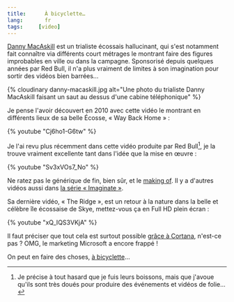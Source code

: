 ```yaml
---
title:      À bicyclette…
lang:       fr
tags:     [video]
---
```


[Danny MacAskill](http://fr.wikipedia.org/wiki/Danny_MacAskill) est un trialiste écossais hallucinant, qui s'est notamment fait connaître via différents court métrages le montrant faire des figures improbables en ville ou dans la campagne. Sponsorisé depuis quelques années par Red Bull, il n'a plus vraiment de limites à son imagination pour sortir des vidéos bien barrées…

{% cloudinary danny-macaskill.jpg alt="Une photo du trialiste Danny MacAskill faisant un saut au dessus d'une cabine téléphonique" %}

Je pense l'avoir découvert en 2010 avec cette vidéo le montrant en différents lieux de sa belle Écosse, « Way Back Home » :

{% youtube "Cj6ho1-G6tw" %}

Je l'ai revu plus récemment dans cette vidéo produite par Red Bull[^1], je la trouve vraiment excellente tant dans l'idée que la mise en œuvre :

{% youtube "Sv3xVOs7_No" %}

Ne ratez pas le générique de fin, bien sûr, et le [making of](http://imaginate.redbull.com/behind-the-scenes). Il y a d'autres vidéos aussi dans [la série « Imaginate »](http://imaginate.redbull.com/).

Sa dernière vidéo, « The Ridge », est un retour à la nature dans la belle et célèbre île écossaise de Skye, mettez-vous ça en Full HD plein écran :

{% youtube "xQ_IQS3VKjA" %}

Il faut préciser que tout cela est surtout possible [grâce à Cortana](https://www.youtube.com/watch?v=WC1KwpRPm7s), n'est-ce pas ? OMG, le marketing Microsoft a encore frappé !

On peut en faire des choses, [à bicyclette](https://www.youtube.com/watch?v=WizGTZtjgvo)…


[^1]: Je précise à tout hasard que je fuis leurs boissons, mais que j'avoue qu'ils sont très doués pour produire des événements et vidéos de folie…




